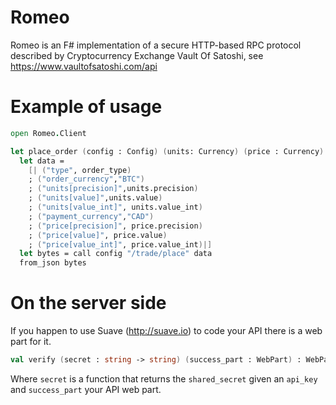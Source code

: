 Romeo
=====

Romeo is an F# implementation of a secure HTTP-based RPC protocol described by Cryptocurrency Exchange Vault Of Satoshi, see https://www.vaultofsatoshi.com/api


Example of usage
================

```fsharp
open Romeo.Client

let place_order (config : Config) (units: Currency) (price : Currency) (order_type : string) : PlaceOrderResponse =
  let data = 
    [| ("type", order_type)
    ; ("order_currency","BTC")
    ; ("units[precision]",units.precision)
    ; ("units[value]",units.value)
    ; ("units[value_int]", units.value_int)
    ; ("payment_currency","CAD")
    ; ("price[precision]", price.precision)
    ; ("price[value]", price.value)
    ; ("price[value_int]", price.value_int)|]
  let bytes = call config "/trade/place" data 
  from_json bytes
```

On the server side
==================

If you happen to use Suave (http://suave.io) to code your API there is a web part for it.

```fsharp
val verify (secret : string -> string) (success_part : WebPart) : WebPart
```

Where `secret` is a function that returns the `shared_secret` given an `api_key` and `success_part` your API web part.
